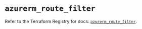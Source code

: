 # `azurerm_route_filter`

Refer to the Terraform Registry for docs: [`azurerm_route_filter`](https://registry.terraform.io/providers/hashicorp/azurerm/4.27.0/docs/resources/route_filter).

